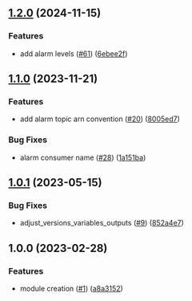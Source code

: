 ## [1.2.0](https://github.com/justtrackio/terraform-aws-ecs-alarm-consumer/compare/v1.1.0...v1.2.0) (2024-11-15)


### Features

* add alarm levels ([#61](https://github.com/justtrackio/terraform-aws-ecs-alarm-consumer/issues/61)) ([6ebee2f](https://github.com/justtrackio/terraform-aws-ecs-alarm-consumer/commit/6ebee2ffd54b858f2df2d74b85acb483e2b66226))

## [1.1.0](https://github.com/justtrackio/terraform-aws-ecs-alarm-consumer/compare/v1.0.1...v1.1.0) (2023-11-21)


### Features

* add alarm topic arn convention ([#20](https://github.com/justtrackio/terraform-aws-ecs-alarm-consumer/issues/20)) ([8005ed7](https://github.com/justtrackio/terraform-aws-ecs-alarm-consumer/commit/8005ed7e0969f95954b99c1232e3d91e8eb2aae2))


### Bug Fixes

* alarm consumer name ([#28](https://github.com/justtrackio/terraform-aws-ecs-alarm-consumer/issues/28)) ([1a151ba](https://github.com/justtrackio/terraform-aws-ecs-alarm-consumer/commit/1a151baf20c0e0b797cf4d97166431237c7b96a6))

## [1.0.1](https://github.com/justtrackio/terraform-aws-ecs-alarm-consumer/compare/v1.0.0...v1.0.1) (2023-05-15)


### Bug Fixes

* adjust_versions_variables_outputs ([#9](https://github.com/justtrackio/terraform-aws-ecs-alarm-consumer/issues/9)) ([852a4e7](https://github.com/justtrackio/terraform-aws-ecs-alarm-consumer/commit/852a4e7cb864248b62c3d222ba83cc8d1aba0ce5))

## 1.0.0 (2023-02-28)


### Features

* module creation ([#1](https://github.com/justtrackio/terraform-aws-ecs-alarm-consumer/issues/1)) ([a8a3152](https://github.com/justtrackio/terraform-aws-ecs-alarm-consumer/commit/a8a3152eb54d77872e3b9c4acae8d2de4a931589))
